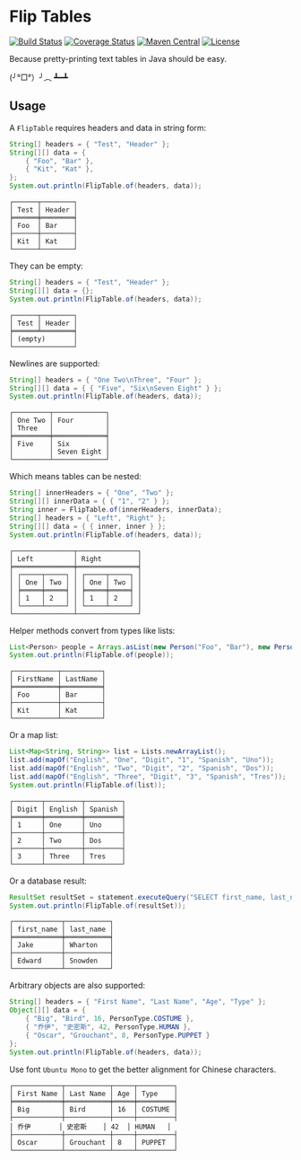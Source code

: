 Flip Tables
===========

[![Build Status](https://travis-ci.org/bingoohuang/fliptables.svg?branch=master)](https://travis-ci.org/bingoohuang/fliptables)
[![Coverage Status](https://coveralls.io/repos/github/bingoohuang/fliptables/badge.svg?branch=master)](https://coveralls.io/github/bingoohuang/fliptables?branch=master)
[![Maven Central](https://maven-badges.herokuapp.com/maven-central/com.github.bingoohuang/fliptables/badge.svg?style=flat-square)](https://maven-badges.herokuapp.com/maven-central/com.github.bingoohuang/fliptables/)
[![License](http://img.shields.io/:license-apache-brightgreen.svg)](http://www.apache.org/licenses/LICENSE-2.0.html)

Because pretty-printing text tables in Java should be easy.

(╯°□°）╯︵ ┻━┻



Usage
-----

A `FlipTable` requires headers and data in string form:
```java
String[] headers = { "Test", "Header" };
String[][] data = {
    { "Foo", "Bar" },
    { "Kit", "Kat" },
};
System.out.println(FlipTable.of(headers, data));
```
```
┌──────┬────────┐
│ Test │ Header │
╞══════╪════════╡
│ Foo  │ Bar    │
├──────┼────────┤
│ Kit  │ Kat    │
└──────┴────────┘
```

They can be empty:
```java
String[] headers = { "Test", "Header" };
String[][] data = {};
System.out.println(FlipTable.of(headers, data));
```
```
┌──────┬────────┐
│ Test │ Header │
╞══════╧════════╡
│ (empty)       │
└───────────────┘
```

Newlines are supported:
```java
String[] headers = { "One Two\nThree", "Four" };
String[][] data = { { "Five", "Six\nSeven Eight" } };
System.out.println(FlipTable.of(headers, data));
```
```
┌─────────┬─────────────┐
│ One Two │ Four        │
│ Three   │             │
╞═════════╪═════════════╡
│ Five    │ Six         │
│         │ Seven Eight │
└─────────┴─────────────┘
```

Which means tables can be nested:
```java
String[] innerHeaders = { "One", "Two" };
String[][] innerData = { { "1", "2" } };
String inner = FlipTable.of(innerHeaders, innerData);
String[] headers = { "Left", "Right" };
String[][] data = { { inner, inner } };
System.out.println(FlipTable.of(headers, data));
```
```
┌───────────────┬───────────────┐
│ Left          │ Right         │
╞═══════════════╪═══════════════╡
│ ┌─────┬─────┐ │ ┌─────┬─────┐ │
│ │ One │ Two │ │ │ One │ Two │ │
│ ╞═════╪═════╡ │ ╞═════╪═════╡ │
│ │ 1   │ 2   │ │ │ 1   │ 2   │ │
│ └─────┴─────┘ │ └─────┴─────┘ │
└───────────────┴───────────────┘
```

Helper methods convert from types like lists:
```java
List<Person> people = Arrays.asList(new Person("Foo", "Bar"), new Person("Kit", "Kat"));
System.out.println(FlipTable.of(people));
```
```
┌───────────┬──────────┐
│ FirstName │ LastName │
╞═══════════╪══════════╡
│ Foo       │ Bar      │
├───────────┼──────────┤
│ Kit       │ Kat      │
└───────────┴──────────┘
```

Or a map list:
```java
List<Map<String, String>> list = Lists.newArrayList();
list.add(mapOf("English", "One", "Digit", "1", "Spanish", "Uno"));
list.add(mapOf("English", "Two", "Digit", "2", "Spanish", "Dos"));
list.add(mapOf("English", "Three", "Digit", "3", "Spanish", "Tres"));
System.out.println(FlipTable.of(list));
```
```
┌───────┬─────────┬─────────┐
│ Digit │ English │ Spanish │
╞═══════╪═════════╪═════════╡
│ 1     │ One     │ Uno     │
├───────┼─────────┼─────────┤
│ 2     │ Two     │ Dos     │
├───────┼─────────┼─────────┤
│ 3     │ Three   │ Tres    │
└───────┴─────────┴─────────┘
```

Or a database result:
```java
ResultSet resultSet = statement.executeQuery("SELECT first_name, last_name FROM users");
System.out.println(FlipTable.of(resultSet));
```
```
┌────────────┬───────────┐
│ first_name │ last_name │
╞════════════╪═══════════╡
│ Jake       │ Wharton   │
├────────────┼───────────┤
│ Edward     │ Snowden   │
└────────────┴───────────┘
```


Arbitrary objects are also supported:
```java
String[] headers = { "First Name", "Last Name", "Age", "Type" };
Object[][] data = {
    { "Big", "Bird", 16, PersonType.COSTUME },
    { "乔伊", "史密斯", 42, PersonType.HUMAN },
    { "Oscar", "Grouchant", 8, PersonType.PUPPET }
};
System.out.println(FlipTable.of(headers, data));
```

Use font `Ubuntu Mono` to get the better alignment for Chinese characters.
```
┌────────────┬───────────┬─────┬─────────┐
│ First Name │ Last Name │ Age │ Type    │
╞════════════╪═══════════╪═════╪═════════╡
│ Big        │ Bird      │ 16  │ COSTUME │
├────────────┼───────────┼─────┼─────────┤
│ 乔伊       │ 史密斯    │ 42  │ HUMAN   │
├────────────┼───────────┼─────┼─────────┤
│ Oscar      │ Grouchant │ 8   │ PUPPET  │
└────────────┴───────────┴─────┴─────────┘
```

